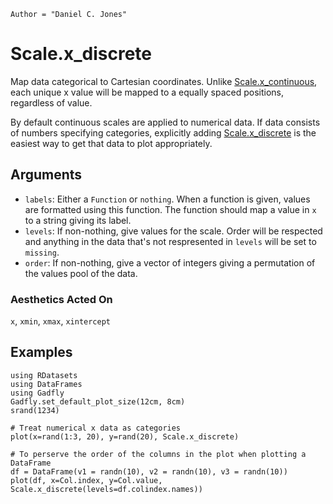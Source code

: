```@meta
Author = "Daniel C. Jones"
```

# Scale.x_discrete

Map data categorical to Cartesian coordinates. Unlike [Scale.x_continuous](@ref), each
unique x value will be mapped to a equally spaced positions, regardless of
value.

By default continuous scales are applied to numerical data. If data consists of
numbers specifying categories, explicitly adding [Scale.x_discrete](@ref) is the
easiest way to get that data to plot appropriately.

## Arguments

  * `labels`: Either a `Function` or `nothing`. When a
    function is given, values are formatted using this function. The function
    should map a value in `x` to a string giving its label.
  * `levels`: If non-nothing, give values for the scale. Order will be respected
    and anything in the data that's not respresented in `levels` will be set to
    `missing`.
  * `order`: If non-nothing, give a vector of integers giving a permutation of
    the values pool of the data.


### Aesthetics Acted On

`x`, `xmin`, `xmax`, `xintercept`

## Examples

```@setup 1
using RDatasets
using DataFrames
using Gadfly
Gadfly.set_default_plot_size(12cm, 8cm)
srand(1234)
```

```@example 1
# Treat numerical x data as categories
plot(x=rand(1:3, 20), y=rand(20), Scale.x_discrete)
```

```@example 1
# To perserve the order of the columns in the plot when plotting a DataFrame
df = DataFrame(v1 = randn(10), v2 = randn(10), v3 = randn(10))
plot(df, x=Col.index, y=Col.value, Scale.x_discrete(levels=df.colindex.names))
```
